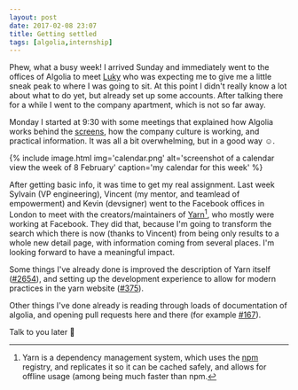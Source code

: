 ```yaml
---
layout: post
date: 2017-02-08 23:07
title: Getting settled
tags: [algolia,internship]
---
```


Phew, what a busy week! I arrived Sunday and immediately went to the offices of Algolia to meet [Luky](https://twitter.com/lukyvj) who was expecting me to give me a little sneak peak to where I was going to sit. At this point I didn't really know a lot about what to do yet, but already set up some accounts. After talking there for a while I went to the company apartment, which is not so far away.

Monday I started at 9:30 with some meetings that explained how Algolia works behind the [screens](https://stackshare.io/posts/how-algolia-built-their-realtime-search-as-a-service-product), how the company culture is working, and practical information. It was all a bit overwhelming, but in a good way ☺️.

{% include image.html img='calendar.png' alt='screenshot of a calendar view the week of 8 February' caption='my calendar for this week' %}

After getting basic info, it was time to get my real assignment. Last week Sylvain (VP engineering), Vincent (my mentor, and teamlead of empowerment) and Kevin (devsigner) went to the Facebook offices in London to meet with the creators/maintainers of [Yarn](https://yarnpkg.com)[^1], who mostly were working at Facebook. They did that, because I'm going to transform the search which there is now (thanks to Vincent) from being only results to a whole new detail page, with information coming from several places. I'm looking forward to have a meaningful impact.

Some things I've already done is improved the description of Yarn itself ([#2654](https://github.com/yarnpkg/yarn/pull/2654)), and setting up the development experience to allow for modern practices in the yarn website ([#375](https://github.com/yarnpkg/website/pull/375)).

Other things I've done already is reading through loads of documentation of algolia, and opening pull requests here and there (for example [#167](https://github.com/algolia/docsearch/pull/167)).

Talk to you later 👋

[^1]: Yarn is a dependency management system, which uses the [npm](https://npmjs.com) registry, and replicates it so it can be cached safely, and allows for offline usage (among being much faster than npm.
